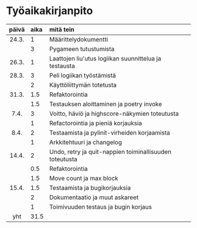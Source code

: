 # Työaikakirjanpito

| päivä | aika | mitä tein  |
| :----:|:-----| :-----|
| 24.3. | 1    | Määrittelydokumentti |
|  | 3    | Pygameen tutustumista |
| 26.3. | 1    | Laattojen liu'utus logiikan suunnittelua ja testausta |
| 28.3. | 3    | Peli logiikan työstämistä |
|  | 2    | Käyttöliittymän totetusta |
| 31.3. | 1.5    | Refaktorointia |
|  | 1.5   | Testauksen aloittaminen ja poetry invoke |
| 7.4. | 3    | Voitto, häviö ja highscore-näkymien toteutusta |
|  | 1   | Refactorointia ja pieniä korjauksia |
| 8.4. | 2    | Testaamista ja pylinit-virheiden korjaamista |
|  | 1   | Arkkitehtuuri ja changelog |
| 14.4. | 2    | Undo, retry ja quit-nappien toiminallisuuden toteutusta |
|  | 0.5   | Refaktorointia |
|  | 1.5   | Move count ja max block |
| 15.4. | 1.5    | Testaamista ja bugikorjauksia |
|  | 2   | Dokumentaatio ja muut askareet |
|  | 1   | Toimivuuden testaus ja bugin korjaus |
| yht | 31.5  |  |

